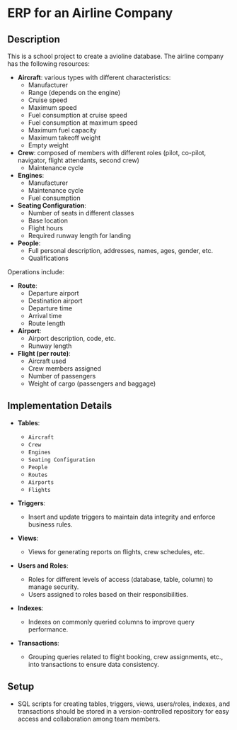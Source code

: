 # ERP for an Airline Company

## Description

This is a school project to create a avioline database.
The airline company has the following resources:

- **Aircraft**: various types with different characteristics:
  - Manufacturer
  - Range (depends on the engine)
  - Cruise speed
  - Maximum speed
  - Fuel consumption at cruise speed
  - Fuel consumption at maximum speed
  - Maximum fuel capacity
  - Maximum takeoff weight
  - Empty weight
- **Crew**: composed of members with different roles (pilot, co-pilot, navigator, flight attendants, second crew)
  - Maintenance cycle
- **Engines**:
  - Manufacturer
  - Maintenance cycle
  - Fuel consumption
- **Seating Configuration**:
  - Number of seats in different classes
  - Base location
  - Flight hours
  - Required runway length for landing
- **People**:
  - Full personal description, addresses, names, ages, gender, etc.
  - Qualifications

Operations include:

- **Route**:
  - Departure airport
  - Destination airport
  - Departure time
  - Arrival time
  - Route length
- **Airport**:
  - Airport description, code, etc.
  - Runway length
- **Flight (per route)**:
  - Aircraft used
  - Crew members assigned
  - Number of passengers
  - Weight of cargo (passengers and baggage)

## Implementation Details

- **Tables**:
  - `Aircraft`
  - `Crew`
  - `Engines`
  - `Seating Configuration`
  - `People`
  - `Routes`
  - `Airports`
  - `Flights`

- **Triggers**:
  - Insert and update triggers to maintain data integrity and enforce business rules.

- **Views**:
  - Views for generating reports on flights, crew schedules, etc.

- **Users and Roles**:
  - Roles for different levels of access (database, table, column) to manage security.
  - Users assigned to roles based on their responsibilities.

- **Indexes**:
  - Indexes on commonly queried columns to improve query performance.

- **Transactions**:
  - Grouping queries related to flight booking, crew assignments, etc., into transactions to ensure data consistency.

## Setup

- SQL scripts for creating tables, triggers, views, users/roles, indexes, and transactions should be stored in a version-controlled repository for easy access and collaboration among team members.
